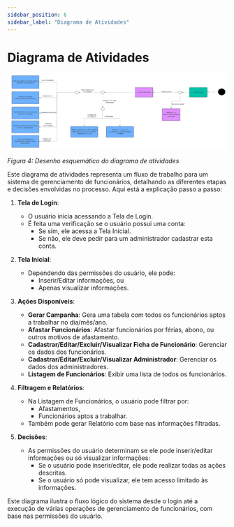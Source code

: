 ```yaml
---
sidebar_position: 6
sidebar_label: "Diagrama de Atividades"
---
```


# Diagrama de Atividades

![Representação do Diagrama de Atividades.](../../static/img/DiagramadeAtividades.png)

*Figura 4: Desenho esquemático do diagrama de atividades*

Este diagrama de atividades representa um fluxo de trabalho para um sistema de gerenciamento de funcionários, detalhando as diferentes etapas e decisões envolvidas no processo. Aqui está a explicação passo a passo:

1. **Tela de Login**:
    - O usuário inicia acessando a Tela de Login.
    - É feita uma verificação se o usuário possui uma conta:
        - Se sim, ele acessa a Tela Inicial.
        - Se não, ele deve pedir para um administrador cadastrar esta conta.

2. **Tela Inicial**:
    - Dependendo das permissões do usuário, ele pode:
        - Inserir/Editar informações, ou
        - Apenas visualizar informações.

3. **Ações Disponíveis**:
    - **Gerar Campanha**: Gera uma tabela com todos os funcionários aptos a trabalhar no dia/mês/ano.
    - **Afastar Funcionários**: Afastar funcionários por férias, abono, ou outros motivos de afastamento.
    - **Cadastrar/Editar/Excluir/Visualizar Ficha de Funcionário**: Gerenciar os dados dos funcionários.
    - **Cadastrar/Editar/Excluir/Visualizar Administrador**: Gerenciar os dados dos administradores.
    - **Listagem de Funcionários**: Exibir uma lista de todos os funcionários.

4. **Filtragem e Relatórios**:
    - Na Listagem de Funcionários, o usuário pode filtrar por:
        - Afastamentos,
        - Funcionários aptos a trabalhar.
    - Também pode gerar Relatório com base nas informações filtradas.

5. **Decisões**:
    - As permissões do usuário determinam se ele pode inserir/editar informações ou só visualizar informações:
        - Se o usuário pode inserir/editar, ele pode realizar todas as ações descritas.
        - Se o usuário só pode visualizar, ele tem acesso limitado às informações.

Este diagrama ilustra o fluxo lógico do sistema desde o login até a execução de várias operações de gerenciamento de funcionários, com base nas permissões do usuário.



